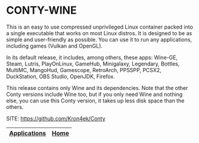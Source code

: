 # CONTY-WINE

 This is an easy to use compressed unprivileged Linux container packed 
 into a single executable that works on most Linux distros. It is 
 designed to be as simple and user-friendly as possible. You can use 
 it to run any applications, including games (Vulkan and OpenGL).
 
 In its default release, it includes, among others, these apps: Wine-GE,
 Steam, Lutris, PlayOnLinux, GameHub, Minigalaxy, Legendary, Bottles, 
 MultiMC, MangoHud, Gamescope, RetroArch, PPSSPP, PCSX2, DuckStation, 
 OBS Studio, OpenJDK, Firefox.
 
 This release contains only Wine and its dependencies. Note that the 
 other Conty versions include Wine too, but if you only need Wine and 
 nothing else, you can use this Conty version, it takes up less disk 
 space than the others.

 SITE: https://github.com/Kron4ek/Conty

 | [Applications](https://portable-linux-apps.github.io/apps.html) | [Home](https://portable-linux-apps.github.io)
 | --- | --- |

